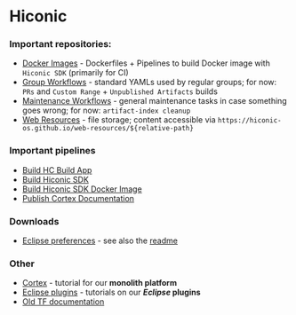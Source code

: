 # Hiconic

### Important repositories:

* [Docker Images](https://github.com/hiconic-os/hiconic.ci.docker) - Dockerfiles + Pipelines to build Docker image with `Hiconic SDK` (primarily for CI)
* [Group Workflows](https://github.com/hiconic-os/hiconic.ci.workflows) - standard YAMLs used by regular groups; for now: `PRs` and `Custom Range` + `Unpublished Artifacts` builds
* [Maintenance Workflows](https://github.com/hiconic-os/hiconic.ci.maintenance) - general maintenance tasks in case something goes wrong; for now: `artifact-index cleanup`
* [Web Resources](https://github.com/hiconic-os/web-resources) - file storage; content accessible via `https://hiconic-os.github.io/web-resources/${relative-path}`

### Important pipelines

* [Build HC Build App](https://github.com/hiconic-os/com.braintribe.devrock.cicd/actions/workflows/hc-build.yaml)
* [Build Hiconic SDK](https://github.com/hiconic-os/tribefire.extension.setup/actions/workflows/hiconic-sdk.yaml)
* [Build Hiconic SDK Docker Image](https://github.com/hiconic-os/hiconic.ci.docker/actions/workflows/hc-sdk.yaml)
* [Publish Cortex Documentation](https://github.com/hiconic-os/tribefire.cortex.documentation/actions/workflows/publish-doc.yaml)

### Downloads
* [Eclipse preferences](https://hiconic-os.github.io/web-resources/development/eclipse-preferences/hiconic-eclipse-preferences.epf) - see also the [readme](https://github.com/hiconic-os/web-resources/blob/main/development/eclipse-preferences/README.md)

### Other
* [Cortex](https://docs.hiconic-os.org/tribefire.cortex.documentation/getting-started-doc/overview.html) - tutorial for our **monolith platform**
* [Eclipse plugins](https://eclipse.hiconic-os.org/documentation/com.braintribe.devrock.eclipse/devrock-tutorials/intro.html) - tutorials on our **_Eclipse_ plugins**
* [Old TF documentation](https://documentation.tribefire.com/tribefire.cortex.documentation/concepts-doc/features.html)